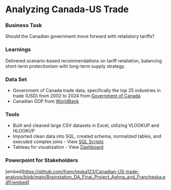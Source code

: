 # Analyzing Canada-US Trade

### Business Task 
Should the Canadian government move forward with retaliatory tariffs?

### Learnings
Delivered scenario-based recommendations on tariff retaliation, balancing short-term protectionism with long-term supply strategy.

### Data Set
- Government of Canada trade data, specifically the top 25 industries in trade (USD) from 2002 to 2024 from [Government of Canada](https://ised-isde.canada.ca/app/ixb/tdo/crtr.html?&productType=NAICS&lang=eng)
- Canadian GDP from [WorldBank](https://data.worldbank.org/indicator/NY.GDP.MKTP.CD?end=2023&locations=CA&start=2000&utm_source=chatgpt.com)

### Tools
- Built and cleaned large CSV datasets in Excel, utilizing VLOOKUP and HLOOKUP
- Imported clean data into SQL, created schema, normalized tables, and executed complex joins - View [SQL Scripts]( )
- Tableau for visualization - View [Dashboard]( )

### Powerpoint for Stakeholders
[embed]https://github.com/francheska123/Canadian-US-trade-analysis/blob/main/Brainstation_DA_Final_Project_Aghna_and_Francheska.pdf[/embed]
